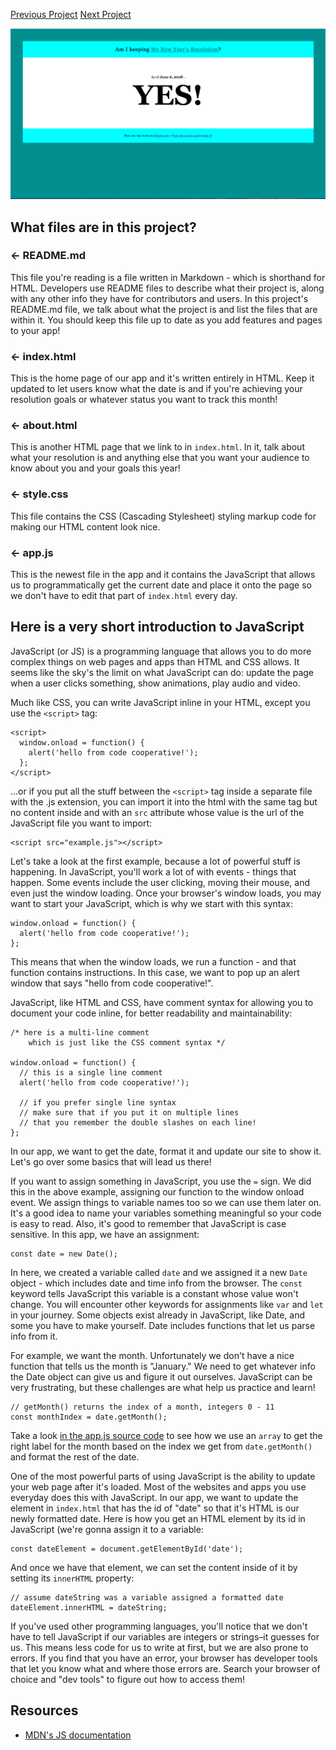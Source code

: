 [Previous Project](../3-intro-to-css)
[Next Project](../5-javascript-part-two)

![New Year Website](new-year.png)

## What files are in this project?

### ← README.md

This file you're reading is a file written in Markdown - which is shorthand for HTML. Developers use README files to describe what their project is, along with any other info they have for contributors and users. In this project's README.md file, we talk about what the project is and list the files that are within it. You should keep this file up to date as you add features and pages to your app!

### ← index.html

This is the home page of our app and it's written entirely in HTML. Keep it updated to let users know what the date is and if you're achieving your resolution goals or whatever status you want to track this month!

### ← about.html

This is another HTML page that we link to in `index.html`. In it, talk about what your resolution is and anything else that you want your audience to know about you and your goals this year!

### ← style.css

This file contains the CSS (Cascading Stylesheet) styling markup code for making our HTML content look nice.

### ← app.js

This is the newest file in the app and it contains the JavaScript that allows us to programmatically get the current date and place it onto the page so we don't have to edit that part of `index.html` every day.

## Here is a very short introduction to JavaScript

JavaScript (or JS) is a programming language that allows you to do more complex things on web pages and apps than HTML and CSS allows. It seems like the sky's the limit on what JavaScript can do: update the page when a user clicks something, show animations, play audio and video.

Much like CSS, you can write JavaScript inline in your HTML, except you use the `<script>` tag:

```
<script>
  window.onload = function() {
    alert('hello from code cooperative!');
  };
</script>
```

...or if you put all the stuff between the `<script>` tag inside a separate file with the .js extension, you can import it into the html with the same tag but no content inside and with an `src` attribute whose value is the url of the JavaScript file you want to import:

```
<script src="example.js"></script>
```

Let's take a look at the first example, because a lot of powerful stuff is happening. In JavaScript, you'll work a lot of with events - things that happen. Some events include the user clicking, moving their mouse, and even just the window loading. Once your browser's window loads, you may want to start your JavaScript, which is why we start with this syntax:

```
window.onload = function() {
  alert('hello from code cooperative!');
};
```

This means that when the window loads, we run a function - and that function contains instructions. In this case, we want to pop up an alert window that says "hello from code cooperative!".

JavaScript, like HTML and CSS, have comment syntax for allowing you to document your code inline, for better readability and maintainability:

```
/* here is a multi-line comment
    which is just like the CSS comment syntax */

window.onload = function() {
  // this is a single line comment
  alert('hello from code cooperative!');

  // if you prefer single line syntax
  // make sure that if you put it on multiple lines
  // that you remember the double slashes on each line!
};
```

In our app, we want to get the date, format it and update our site to show it. Let's go over some basics that will lead us there!

If you want to assign something in JavaScript, you use the `=` sign. We did this in the above example, assigning our function to the window onload event. We assign things to variable names too so we can use them later on. It's a good idea to name your variables something meaningful so your code is easy to read. Also, it's good to remember that JavaScript is case sensitive. In this app, we have an assignment:

```
const date = new Date();
```

In here, we created a variable called `date` and we assigned it a new `Date` object - which includes date and time info from the browser. The `const` keyword tells JavaScript this variable is a constant whose value won't change. You will encounter other keywords for assignments like `var` and `let` in your journey. Some objects exist already in JavaScript, like Date, and some you have to make yourself. Date includes functions that let us parse info from it.

For example, we want the month. Unfortunately we don't have a nice function that tells us the month is "January." We need to get whatever info the Date object can give us and figure it out ourselves. JavaScript can be very frustrating, but these challenges are what help us practice and learn!

```
// getMonth() returns the index of a month, integers 0 - 11
const monthIndex = date.getMonth();
```

Take a look [in the app.js source code](app.js) to see how we use an `array` to get the right label for the month based on the index we get from `date.getMonth()` and format the rest of the date.

One of the most powerful parts of using JavaScript is the ability to update your web page after it's loaded. Most of the websites and apps you use everyday does this with JavaScript. In our app, we want to update the element in `index.html` that has the id of "date" so that it's HTML is our newly formatted date. Here is how you get an HTML element by its id in JavaScript (we're gonna assign it to a variable:

```
const dateElement = document.getElementById('date');
```

And once we have that element, we can set the content inside of it by setting its `innerHTML` property:

```
// assume dateString was a variable assigned a formatted date
dateElement.innerHTML = dateString;
```

If you've used other programming languages, you'll notice that we don't have to tell JavaScript if our variables are integers or strings–it guesses for us. This means less code for us to write at first, but we are also prone to errors. If you find that you have an error, your browser has developer tools that let you know what and where those errors are. Search your browser of choice and "dev tools" to figure out how to access them!


## Resources

- [MDN's JS documentation](https://developer.mozilla.org/en-US/docs/Web/JavaScript)
